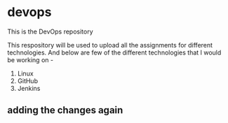 # devops
This is the DevOps repository

This respository will be used to upload all the assignments for different technologies.
And below are few of the different technologies that I would be working on -
1. Linux
2. GitHub
3. Jenkins


## adding the changes again
